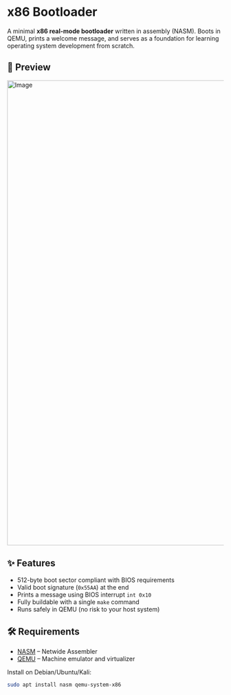 # x86 Bootloader

A minimal **x86 real-mode bootloader** written in assembly (NASM). Boots in QEMU, prints a welcome message, and serves as a foundation for learning operating system development from scratch.



## 📸 Preview
 
<img width="1920" height="1080" alt="Image" src="https://github.com/user-attachments/assets/67b53f20-f339-4753-ab8e-0a7f86c49663" />

## ✨ Features

- 512-byte boot sector compliant with BIOS requirements
- Valid boot signature (`0x55AA`) at the end
- Prints a message using BIOS interrupt `int 0x10`
- Fully buildable with a single `make` command
- Runs safely in QEMU (no risk to your host system)

## 🛠️ Requirements

- [NASM](https://www.nasm.us/) – Netwide Assembler
- [QEMU](https://www.qemu.org/) – Machine emulator and virtualizer

Install on Debian/Ubuntu/Kali:
```bash
sudo apt install nasm qemu-system-x86
